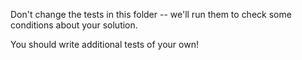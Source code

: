 Don't change the tests in this folder -- we'll run them
to check some conditions about your solution.

You should write additional tests of your own!
